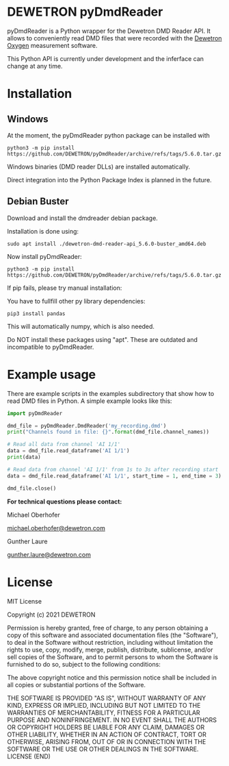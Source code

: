 # DEWETRON pyDmdReader

pyDmdReader is a Python wrapper for the Dewetron DMD Reader API. It allows to conveniently read DMD files that were recorded with the [Dewetron Oxygen](https://www.dewetron.com/products/oxygen-measurement-software/) measurement software.

This Python API is currently under development and the inferface can change at any time. 


# Installation

## Windows

At the moment, the pyDmdReader python package can be installed with

```
python3 -m pip install https://github.com/DEWETRON/pyDmdReader/archive/refs/tags/5.6.0.tar.gz
```

Windows binaries (DMD reader DLLs) are installed automatically.

Direct integration into the Python Package Index is planned in the future.

## Debian Buster 

Download and install the dmdreader debian package.

Installation is done using:

```
sudo apt install ./dewetron-dmd-reader-api_5.6.0-buster_amd64.deb
```

Now install pyDmdReader:
```
python3 -m pip install https://github.com/DEWETRON/pyDmdReader/archive/refs/tags/5.6.0.tar.gz
```

If pip fails, please try manual installation:

You have to fullfill other py library dependencies:

```
pip3 install pandas
```

This will automatically numpy, which is also needed.

Do NOT install these packages using "apt".
These are outdated and incompatible to pyDmdReader.

# Example usage
There are example scripts in the examples subdirectory that show how to read DMD files in Python. A simple example looks like this:
```python
import pyDmdReader

dmd_file = pyDmdReader.DmdReader('my_recording.dmd')
print("Channels found in file: {}".format(dmd_file.channel_names))

# Read all data from channel 'AI 1/1'
data = dmd_file.read_dataframe('AI 1/1')
print(data)

# Read data from channel 'AI 1/1' from 1s to 3s after recording start
data = dmd_file.read_dataframe('AI 1/1', start_time = 1, end_time = 3)

dmd_file.close()
```

**For technical questions please contact:**

Michael Oberhofer 

michael.oberhofer@dewetron.com

Gunther Laure

gunther.laure@dewetron.com




# License
MIT License

Copyright (c) 2021 DEWETRON

Permission is hereby granted, free of charge, to any person obtaining a copy
of this software and associated documentation files (the "Software"), to deal
in the Software without restriction, including without limitation the rights
to use, copy, modify, merge, publish, distribute, sublicense, and/or sell
copies of the Software, and to permit persons to whom the Software is
furnished to do so, subject to the following conditions:

The above copyright notice and this permission notice shall be included in all
copies or substantial portions of the Software.

THE SOFTWARE IS PROVIDED "AS IS", WITHOUT WARRANTY OF ANY KIND, EXPRESS OR
IMPLIED, INCLUDING BUT NOT LIMITED TO THE WARRANTIES OF MERCHANTABILITY,
FITNESS FOR A PARTICULAR PURPOSE AND NONINFRINGEMENT. IN NO EVENT SHALL THE
AUTHORS OR COPYRIGHT HOLDERS BE LIABLE FOR ANY CLAIM, DAMAGES OR OTHER
LIABILITY, WHETHER IN AN ACTION OF CONTRACT, TORT OR OTHERWISE, ARISING FROM,
OUT OF OR IN CONNECTION WITH THE SOFTWARE OR THE USE OR OTHER DEALINGS IN THE
SOFTWARE.
LICENSE (END)
